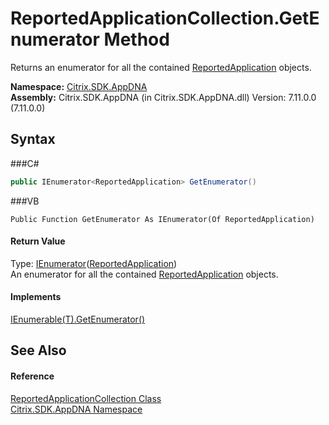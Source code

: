 # ReportedApplicationCollection.GetEnumerator Method 
 

Returns an enumerator for all the contained <a href="T_Citrix_SDK_AppDNA_ReportedApplication">ReportedApplication</a> objects.

**Namespace:**&nbsp;<a href="N_Citrix_SDK_AppDNA">Citrix.SDK.AppDNA</a><br />**Assembly:**&nbsp;Citrix.SDK.AppDNA (in Citrix.SDK.AppDNA.dll) Version: 7.11.0.0 (7.11.0.0)

## Syntax

###C#
```csharp
public IEnumerator<ReportedApplication> GetEnumerator()
```

###VB
```vbnet
Public Function GetEnumerator As IEnumerator(Of ReportedApplication)
```


#### Return Value
Type: <a href="http://msdn2.microsoft.com/en-us/library/78dfe2yb" target="_blank">IEnumerator</a>(<a href="T_Citrix_SDK_AppDNA_ReportedApplication">ReportedApplication</a>)<br />An enumerator for all the contained <a href="T_Citrix_SDK_AppDNA_ReportedApplication">ReportedApplication</a> objects.

#### Implements
<a href="http://msdn2.microsoft.com/en-us/library/s793z9y2" target="_blank">IEnumerable(T).GetEnumerator()</a><br />

## See Also


#### Reference
<a href="T_Citrix_SDK_AppDNA_ReportedApplicationCollection">ReportedApplicationCollection Class</a><br /><a href="N_Citrix_SDK_AppDNA">Citrix.SDK.AppDNA Namespace</a><br />